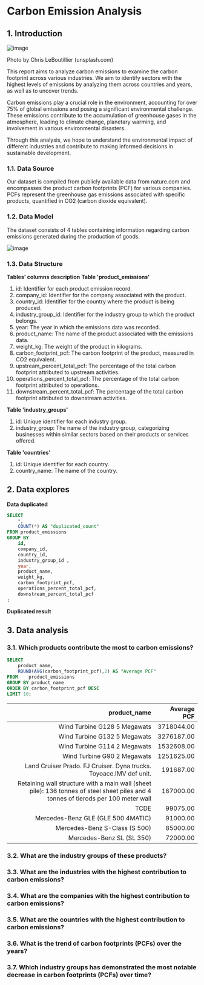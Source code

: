 # Carbon Emission Analysis
## 1. Introduction

![image](https://github.com/user-attachments/assets/ab401dcd-3f98-4175-a63a-3c1875067eb9)

Photo by Chris LeBoutillier (unsplash.com)

This report aims to analyze carbon emissions to examine the carbon footprint across various industries. We aim to identify sectors with the highest levels of emissions by analyzing them across countries and years, as well as to uncover trends.

Carbon emissions play a crucial role in the environment, accounting for over 75% of global emissions and posing a significant environmental challenge. These emissions contribute to the accumulation of greenhouse gases in the atmosphere, leading to climate change, planetary warming, and involvement in various environmental disasters.

Through this analysis, we hope to understand the environmental impact of different industries and contribute to making informed decisions in sustainable development.

### 1.1. Data Source
Our dataset is compiled from publicly available data from nature.com and encompasses the product carbon footprints (PCF) for various companies. PCFs represent the greenhouse gas emissions associated with specific products, quantified in CO2 (carbon dioxide equivalent).

### 1.2. Data Model
The dataset consists of 4 tables containing information regarding carbon emissions generated during the production of goods.

![image](https://github.com/user-attachments/assets/6d8aec6d-739f-4a72-b57d-27728c1cafc3)

### 1.3. Data Structure
**Tables' columns description**
**Table 'product_emissions'**
1. id: Identifier for each product emission record.
2. company_id: Identifier for the company associated with the product.
3. country_id: Identifier for the country where the product is being produced.
4. industry_group_id: Identifier for the industry group to which the product belongs.
5. year: The year in which the emissions data was recorded.
6. product_name: The name of the product associated with the emissions data.
7. weight_kg: The weight of the product in kilograms.
8. carbon_footprint_pcf: The carbon footprint of the product, measured in CO2 equivalent.
9. upstream_percent_total_pcf: The percentage of the total carbon footprint attributed to upstream activities.
10. operations_percent_total_pcf: The percentage of the total carbon footprint attributed to operations.
11. downstream_percent_total_pcf: The percentage of the total carbon footprint attributed to downstream activities.

**Table 'industry_groups'**
1. id: Unique identifier for each industry group.
2. industry_group: The name of the industry group, categorizing businesses within similar sectors based on their products or services offered.

**Table 'countries'**
1. id: Unique identifier for each country.
2. country_name: The name of the country.

## 2. Data explores
**Data duplicated**
```SQL
SELECT 
	*,
	COUNT(*) AS "duplicated_count"
FROM product_emissions
GROUP BY 
	id,
	company_id,
	country_id,
	industry_group_id ,
	year,
	product_name,
	weight_kg,
	carbon_footprint_pcf,
	operations_percent_total_pcf,
	downstream_percent_total_pcf
;
```
**Duplicated result**

## 3. Data analysis
### 3.1. Which products contribute the most to carbon emissions?

```SQL
SELECT
	product_name,
	ROUND(AVG(carbon_footprint_pcf),2) AS "Average PCF"
FROM	product_emissions
GROUP BY product_name
ORDER BY carbon_footprint_pcf DESC
LIMIT 10;
```


| product_name                                                                                                                       | Average PCF | 
| ---------------------------------------------------------------------------------------------------------------------------------: | ----------: | 
| Wind Turbine G128 5 Megawats                                                                                                       | 3718044.00  | 
| Wind Turbine G132 5 Megawats                                                                                                       | 3276187.00  | 
| Wind Turbine G114 2 Megawats                                                                                                       | 1532608.00  | 
| Wind Turbine G90 2 Megawats                                                                                                        | 1251625.00  | 
| Land Cruiser Prado. FJ Cruiser. Dyna trucks. Toyoace.IMV def unit.                                                                 | 191687.00   | 
| Retaining wall structure with a main wall (sheet pile): 136 tonnes of steel sheet piles and 4 tonnes of tierods per 100 meter wall | 167000.00   | 
| TCDE                                                                                                                               | 99075.00    | 
| Mercedes-Benz GLE (GLE 500 4MATIC)                                                                                                 | 91000.00    | 
| Mercedes-Benz S-Class (S 500)                                                                                                      | 85000.00    | 
| Mercedes-Benz SL (SL 350)                                                                                                          | 72000.00    | 


### 3.2. What are the industry groups of these products?

### 3.3. What are the industries with the highest contribution to carbon emissions?

### 3.4. What are the companies with the highest contribution to carbon emissions?

### 3.5. What are the countries with the highest contribution to carbon emissions?

### 3.6. What is the trend of carbon footprints (PCFs) over the years?

### 3.7. Which industry groups has demonstrated the most notable decrease in carbon footprints (PCFs) over time?

